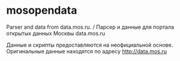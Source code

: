 mosopendata
===========

Parser and data from data.mos.ru. / Парсер и данные для портала открытых данных Москвы data.mos.ru

Данные и скрипты предоставляются на неофициальной основе.
Оригинальные данные находятся по адресу http://data.mos.ru
